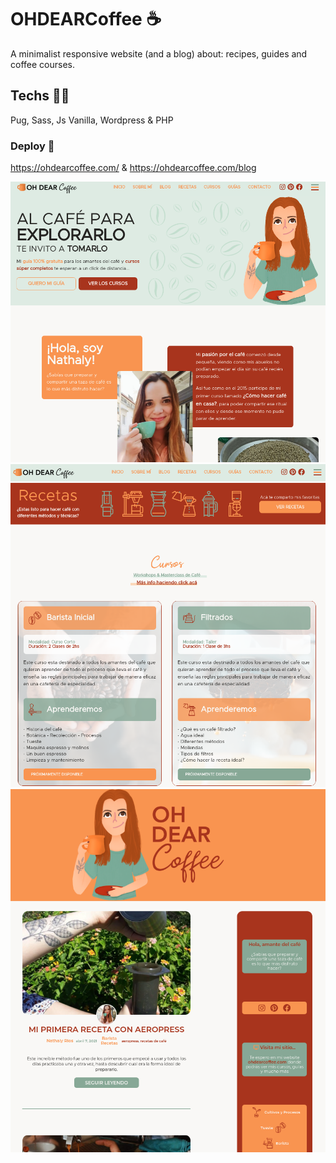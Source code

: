# OHDEARCoffee ☕️
A minimalist responsive website (and a blog) about: recipes, guides and coffee courses.

## Techs 🧑‍💻
Pug, Sass, Js Vanilla, Wordpress & PHP

### Deploy 🚀
https://ohdearcoffee.com/
&
https://ohdearcoffee.com/blog

![ohdearcoffe1](/githubscreenshots/odc1.png?raw=true "ohdearcoffe1")
![ohdearcoffe2](/githubscreenshots/odc2.png?raw=true "ohdearcoffe2")
![ohdearcoffe3](/githubscreenshots/odcblog.png?raw=true "blog")
